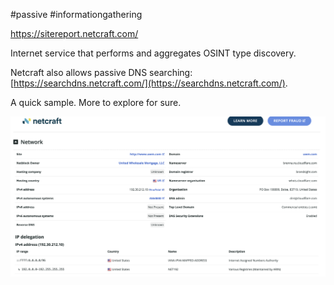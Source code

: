 #passive #informationgathering 

https://sitereport.netcraft.com/

Internet service that performs and aggregates OSINT type discovery. 

Netcraft also allows passive DNS searching: [https://searchdns.netcraft.com/](https://searchdns.netcraft.com/).

A quick sample. More to explore for sure.

![](../../../../_attachments/netcraft.png)


